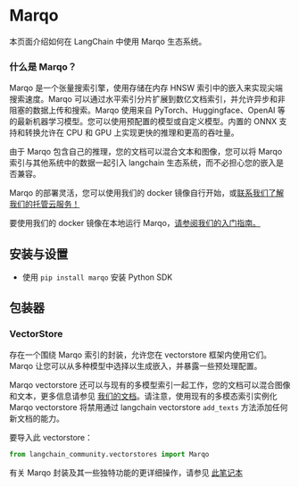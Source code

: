 # Marqo

本页面介绍如何在 LangChain 中使用 Marqo 生态系统。

### **什么是 Marqo？**

Marqo 是一个张量搜索引擎，使用存储在内存 HNSW 索引中的嵌入来实现尖端搜索速度。Marqo 可以通过水平索引分片扩展到数亿文档索引，并允许异步和非阻塞的数据上传和搜索。Marqo 使用来自 PyTorch、Huggingface、OpenAI 等的最新机器学习模型。您可以使用预配置的模型或自定义模型。内置的 ONNX 支持和转换允许在 CPU 和 GPU 上实现更快的推理和更高的吞吐量。

由于 Marqo 包含自己的推理，您的文档可以混合文本和图像，您可以将 Marqo 索引与其他系统中的数据一起引入 langchain 生态系统，而不必担心您的嵌入是否兼容。

Marqo 的部署灵活，您可以使用我们的 docker 镜像自行开始，或[联系我们了解我们的托管云服务！](https://www.marqo.ai/pricing)

要使用我们的 docker 镜像在本地运行 Marqo，[请参阅我们的入门指南。](https://docs.marqo.ai/latest/)

## 安装与设置
- 使用 `pip install marqo` 安装 Python SDK

## 包装器

### VectorStore

存在一个围绕 Marqo 索引的封装，允许您在 vectorstore 框架内使用它们。Marqo 让您可以从多种模型中选择以生成嵌入，并暴露一些预处理配置。

Marqo vectorstore 还可以与现有的多模型索引一起工作，您的文档可以混合图像和文本，更多信息请参见 [我们的文档](https://docs.marqo.ai/latest/#multi-modal-and-cross-modal-search)。请注意，使用现有的多模态索引实例化 Marqo vectorstore 将禁用通过 langchain vectorstore `add_texts` 方法添加任何新文档的能力。

要导入此 vectorstore：
```python
from langchain_community.vectorstores import Marqo
```

有关 Marqo 封装及其一些独特功能的更详细操作，请参见 [此笔记本](/docs/integrations/vectorstores/marqo)
